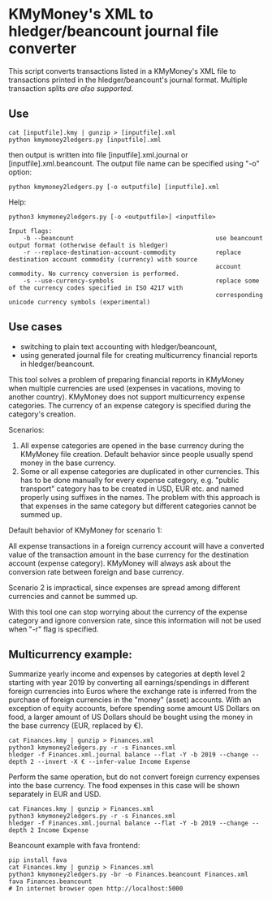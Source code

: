 # KMyMoney's XML to hledger/beancount journal file converter

This script converts transactions listed in a KMyMoney's XML file to transactions printed in the hledger/beancount's
journal format. Multiple transaction splits *are also supported*.

## Use

    cat [inputfile].kmy | gunzip > [inputfile].xml
    python kmymoney2ledgers.py [inputfile].xml

then output is written into file [inputfile].xml.journal or [inputfile].xml.beancount. The output file name can be
specified using "-o" option:

    python kmymoney2ledgers.py [-o outputfile] [inputfile].xml

Help:

    python3 kmymoney2ledgers.py [-o <outputfile>] <inputfile>

    Input flags:
        -b --beancount                                       use beancount output format (otherwise default is hledger)
        -r --replace-destination-account-commodity           replace destination account commodity (currency) with source
                                                             account commodity. No currency conversion is performed.
        -s --use-currency-symbols                            replace some of the currency codes specified in ISO 4217 with
                                                             corresponding unicode currency symbols (experimental)


## Use cases

- switching to plain text accounting with hledger/beancount,
- using generated journal file for creating multicurrency financial reports in hledger/beancount.

 This tool solves a problem of preparing financial reports in KMyMoney when multiple currencies are used (expenses in vacations, moving to another country).
 KMyMoney does not support multicurrency expense categories. The currency of an expense category is specified during the category's creation.

 Scenarios:
 1) All expense categories are opened in the base currency during the KMyMoney file creation.
    Default behavior since people usually spend money in the base currency.
 2) Some or all expense categories are duplicated in other currencies.
    This has to be done manually for every expense category, e.g. "public transport" category has to be
    created in USD, EUR etc. and named properly using suffixes in the names. The problem with this approach is
    that expenses in the same category but different categories cannot be summed up.

 Default behavior of KMyMoney for scenario 1:

 All expense transactions in a foreign currency account will have a converted value of
 the transaction amount in the base currency for the destination account (expense category).
 KMyMoney will always ask about the conversion rate between foreign and base currency.

 Scenario 2 is impractical, since expenses are spread among different currencies and cannot be summed up.

 With this tool one can stop worrying about the currency of the expense category and ignore conversion rate,
 since this information will not be used when "-r" flag is specified.

 ## Multicurrency example:

 Summarize yearly income and expenses by categories at depth level 2 starting with year 2019 by converting all earnings/spendings
 in different foreign currencies into Euros where the exchange rate is inferred from the purchase of foreign currencies in
 the "money" (asset) accounts. With an exception of equity accounts, before spending some amount US Dollars on food,
 a larger amount of US Dollars should be bought using the money in the base currency (EUR, replaced by €).

    cat Finances.kmy | gunzip > Finances.xml
    python3 kmymoney2ledgers.py -r -s Finances.xml
    hledger -f Finances.xml.journal balance --flat -Y -b 2019 --change --depth 2 --invert -X € --infer-value Income Expense

 Perform the same operation, but do not convert foreign currency expenses into the base currency. The food expenses in
 this case will be shown separately in EUR and USD.

    cat Finances.kmy | gunzip > Finances.xml
    python3 kmymoney2ledgers.py -r -s Finances.xml
    hledger -f Finances.xml.journal balance --flat -Y -b 2019 --change --depth 2 Income Expense

 Beancount example with fava frontend:

    pip install fava
    cat Finances.kmy | gunzip > Finances.xml
    python3 kmymoney2ledgers.py -br -o Finances.beancount Finances.xml
    fava Finances.beancount
    # In internet browser open http://localhost:5000
